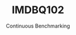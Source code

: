 ---
layout: docu
title: IMDBQ102
subtitle: Continuous Benchmarking
selected: IMDB
expanded: Benchmarking
benchmark: /individual_results/IMDBQ102.html
---